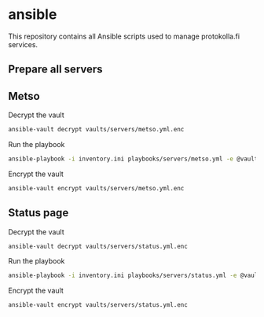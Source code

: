 # ansible
This repository contains all Ansible scripts used to manage protokolla.fi services.

## Prepare all servers

## Metso

Decrypt the vault

```bash
ansible-vault decrypt vaults/servers/metso.yml.enc
```

Run the playbook

```bash
ansible-playbook -i inventory.ini playbooks/servers/metso.yml -e @vaults/servers/metso.yml.enc
```

Encrypt the vault

```bash
ansible-vault encrypt vaults/servers/metso.yml.enc
```

## Status page

Decrypt the vault

```bash
ansible-vault decrypt vaults/servers/status.yml.enc
```

Run the playbook

```bash
ansible-playbook -i inventory.ini playbooks/servers/status.yml -e @vaults/servers/status.yml.enc --become
```

Encrypt the vault

```bash
ansible-vault encrypt vaults/servers/status.yml.enc
```